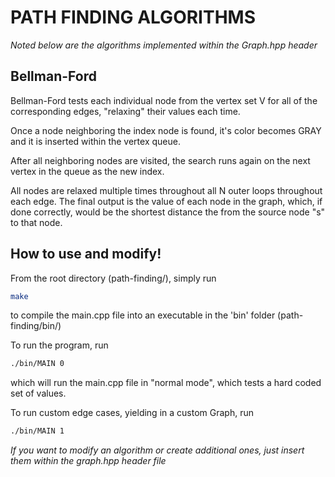 # PATH FINDING ALGORITHMS

*_Noted below are the algorithms implemented within the Graph.hpp header_*

## Bellman-Ford

Bellman-Ford tests each individual node from the vertex set V for all of the 
corresponding edges, "relaxing" their values each time. 

Once a node neighboring the index node is found, it's color becomes GRAY 
and it is inserted within the vertex queue. 

After all neighboring nodes are visited, the search runs again on the 
next vertex in the queue as the new index. 

All nodes are relaxed multiple times throughout all N outer loops throughout 
each edge. The final output is the value of each node in the graph, which, 
if done correctly, would be the shortest distance the from the source node "s" 
to that node. 


## How to use and modify!

From the root directory (path-finding/), simply run 

```bash
make
```

to compile the main.cpp file into an executable in the 'bin' folder (path-finding/bin/)


To run the program, run

```bash
./bin/MAIN 0
```

which will run the main.cpp file in "normal mode", which tests a hard coded set of values. 

To run custom edge cases, yielding in a custom Graph, run

```bash
./bin/MAIN 1
```



_If you want to modify an algorithm or create additional ones, just insert them within the 
graph.hpp header file_ 